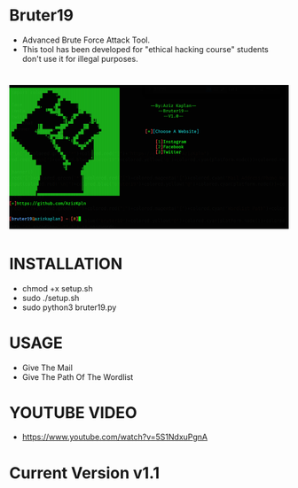 # Bruter19
* Advanced Brute Force Attack Tool.
* This tool has been developed for "ethical hacking course" students don't use it for illegal purposes.
# ![](banner/1.png)
# INSTALLATION
* chmod +x setup.sh
* sudo ./setup.sh
* sudo python3 bruter19.py
# USAGE
* Give The Mail 
* Give The Path Of The Wordlist
# YOUTUBE VIDEO
* https://www.youtube.com/watch?v=5S1NdxuPgnA
# Current Version v1.1
